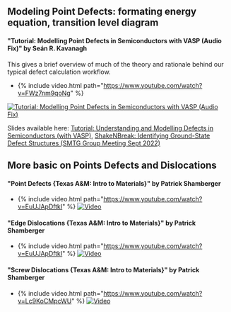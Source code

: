 ## Modeling Point Defects: formating energy equation, transition level diagram
#### "Tutorial: Modelling Point Defects in Semiconductors with VASP (Audio Fix)" by Seán R. Kavanagh
This gives a brief overview of much of the theory and rationale behind our typical defect calculation workflow.
* {% include video.html path="https://www.youtube.com/watch?v=FWz7nm9qoNg" %}
        
[![Tutorial: Modelling Point Defects in Semiconductors with VASP (Audio Fix)](https://img.youtube.com/vi/FWz7nm9qoNg/0.jpg)](https://www.youtube.com/watch?v=FWz7nm9qoNg)

Slides available here:
[Tutorial: Understanding and Modelling Defects in Semiconductors (with VASP)](https://speakerdeck.com/kavanase/tutorial-understanding-and-modelling-defects-in-semiconductors-with-vasp?slide=12),
[ShakeNBreak: Identifying Ground-State Defect Structures (SMTG Group Meeting Sept 2022)](https://speakerdeck.com/kavanase/shakenbreak-identifying-ground-state-defect-structures-smtg-group-meeting-sept-2022)


## More basic on Points Defects and Dislocations
#### "Point Defects {Texas A&M: Intro to Materials}" by Patrick Shamberger
* {% include video.html path="https://www.youtube.com/watch?v=EuUJApDftkI" %}
[![Video](https://img.youtube.com/vi/EuUJApDftkI/0.jpg)](https://www.youtube.com/watch?v=EuUJApDftkI)

#### "Edge Dislocations {Texas A&M: Intro to Materials}" by Patrick Shamberger
* {% include video.html path="https://www.youtube.com/watch?v=EuUJApDftkI" %}
[![Video](https://img.youtube.com/vi/DW96k-iEwYA/0.jpg)](https://www.youtube.com/watch?v=DW96k-iEwYA)

#### "Screw Dislocations {Texas A&M: Intro to Materials}" by Patrick Shamberger
* {% include video.html path="https://www.youtube.com/watch?v=Lc9KoCMpcWU" %}
[![Video](https://img.youtube.com/vi/Lc9KoCMpcWU/0.jpg)](https://www.youtube.com/watch?v=Lc9KoCMpcWU)
